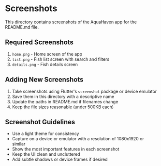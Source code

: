 # Screenshots

This directory contains screenshots of the AquaHaven app for the README.md file.

## Required Screenshots

1. `home.png` - Home screen of the app
2. `list.png` - Fish list screen with search and filters
3. `details.png` - Fish details screen

## Adding New Screenshots

1. Take screenshots using Flutter's `screenshot` package or device emulator
2. Save them in this directory with a descriptive name
3. Update the paths in README.md if filenames change
4. Keep the file sizes reasonable (under 500KB each)

## Screenshot Guidelines

- Use a light theme for consistency
- Capture on a device or emulator with a resolution of 1080x1920 or similar
- Show the most important features in each screenshot
- Keep the UI clean and uncluttered
- Add subtle shadows or device frames if desired
